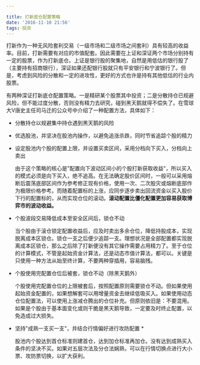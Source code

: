 ```yaml
---

title: 打新底仓配置策略
date: '2016-11-10 21:56'
tags: 投资
---
```


打新作为一种无风险套利交易（一级市场和二级市场之间套利）具有较高的收益率。目前，打新需要有对应的市值配套。因此需要在上证和深证两个市场分别持有一定的股票，作为打新底仓。上证是银行股的聚集地，自然是用低估的银行股了（主要持有招商银行），深证如果还配银行股就只有平安银行和宁波银行了。但是，考虑到风险的分散和一定的进攻性，更好的方式也许是持有其他低估的行业内股票。

有两种深证打新底仓配置策略。一是精研某个股票其中投资；二是分散持仓已规避风险，但不能过度分散，否则没有精力去研究，碰到黑天鹅就得不偿失了。在雪球大V唐史主任司马迁的公众号中介绍了一种配置方法，具体如下：

- 分散持仓以规避集中持仓遇到黑天鹅的风险

- 优选股池，并坚决在股池内操作，以避免追涨杀跌，同时节省追踪个股的精力

- 设定股池内个股的配置上限，并设置买卖区间，采用分档向下买入，分档向上卖出

  由于这个策略的核心是"配置向下波动区间小的个股打新获取收益"，所以买入的模式必须是向下买入，绝不追高。在无法确定股价区间时，一般可以采用熔断后震荡底部区间作为参考修正现有价格，使用一次、二次股灾或熔断底部作为极限价格参考。而随着配置标的上涨，应同步逐步卖出回流资金以买入股价下行的配置标的，从而实现仓位的滚动。**滚动配置比僵化配置更加容易获取博弈市的波动收益。**

- 个股波段交易降低成本至安全区间后，锁仓不动

  当个股由于滚仓锁定配置收益后，应及时卖出多余仓位，降低持股成本，实现脱离成本区锁仓。锁仓一支之后便少追踪一支。理想状况是全部配置都实现脱离成本区锁仓，那么之后除了打新便没有其它操作需要占用精力了。至于仓位的计算模式，不管是起始资金计算法，还是动态市值计算法，都可以。关键是只使用一种方法从始至终计算，不要两种穿插用，容易脑残。

- 个股使用完配置仓位后被套，锁仓不动（除黑天鹅外）

  个股使用完配置仓位的上限被套后，按照配置原则需要锁仓不动。但如果使用起始资金配置的，如果想解套可以用增量资金去继续低吸买入。如果使用动态仓位配置法，可以使用上涨减仓腾出的仓位补充。但原则依旧是：不要混用。如果是个股由于基本面变化或则干脆是黑天鹅导致，一定要及时终止配置，以免造成过大损失。

- 坚持"成熟一支买一支"，并结合行情偏好进行攻防配置 *

  股池内个股达到首仓标准则建首仓，达到加仓标准再加仓。没有达到成熟买入条件的坚决不买。如果对五层次法及分仓法娴熟，可以在行情切换点进行大小票、攻防票切换，以扩大获利。
